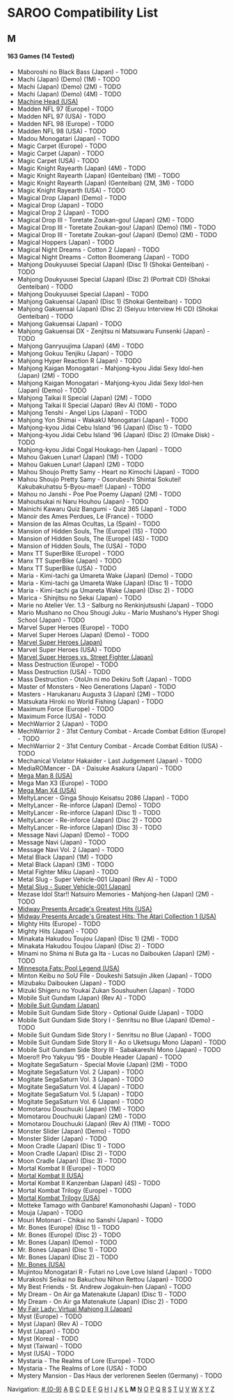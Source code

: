 # SAROO Compatibility List

## M

#### 163 Games (14 Tested)

- Maboroshi no Black Bass (Japan) - TODO
- Machi (Japan) (Demo) (1M) - TODO
- Machi (Japan) (Demo) (2M) - TODO
- Machi (Japan) (Demo) (4M) - TODO
- [Machine Head (USA)](../Regions/USA/T-7914H/01/README.md)
- Madden NFL 97 (Europe) - TODO
- Madden NFL 97 (USA) - TODO
- Madden NFL 98 (Europe) - TODO
- Madden NFL 98 (USA) - TODO
- Madou Monogatari (Japan) - TODO
- Magic Carpet (Europe) - TODO
- Magic Carpet (Japan) - TODO
- Magic Carpet (USA) - TODO
- Magic Knight Rayearth (Japan) (4M) - TODO
- Magic Knight Rayearth (Japan) (Genteiban) (1M) - TODO
- Magic Knight Rayearth (Japan) (Genteiban) (2M, 3M) - TODO
- Magic Knight Rayearth (USA) - TODO
- Magical Drop (Japan) (Demo) - TODO
- Magical Drop (Japan) - TODO
- Magical Drop 2 (Japan) - TODO
- Magical Drop III - Toretate Zoukan-gou! (Japan) (2M) - TODO
- Magical Drop III - Toretate Zoukan-gou! (Japan) (Demo) (1M) - TODO
- Magical Drop III - Toretate Zoukan-gou! (Japan) (Demo) (2M) - TODO
- Magical Hoppers (Japan) - TODO
- Magical Night Dreams - Cotton 2 (Japan) - TODO
- Magical Night Dreams - Cotton Boomerang (Japan) - TODO
- Mahjong Doukyuusei Special (Japan) (Disc 1) (Shokai Genteiban) - TODO
- Mahjong Doukyuusei Special (Japan) (Disc 2) (Portrait CD) (Shokai Genteiban) - TODO
- Mahjong Doukyuusei Special (Japan) - TODO
- Mahjong Gakuensai (Japan) (Disc 1) (Shokai Genteiban) - TODO
- Mahjong Gakuensai (Japan) (Disc 2) (Seiyuu Interview Hi CD) (Shokai Genteiban) - TODO
- Mahjong Gakuensai (Japan) - TODO
- Mahjong Gakuensai DX - Zenjitsu ni Matsuwaru Funsenki (Japan) - TODO
- Mahjong Ganryuujima (Japan) (4M) - TODO
- Mahjong Gokuu Tenjiku (Japan) - TODO
- Mahjong Hyper Reaction R (Japan) - TODO
- Mahjong Kaigan Monogatari - Mahjong-kyou Jidai Sexy Idol-hen (Japan) (2M) - TODO
- Mahjong Kaigan Monogatari - Mahjong-kyou Jidai Sexy Idol-hen (Japan) (Demo) - TODO
- Mahjong Taikai II Special (Japan) (2M) - TODO
- Mahjong Taikai II Special (Japan) (Rev A) (10M) - TODO
- Mahjong Tenshi - Angel Lips (Japan) - TODO
- Mahjong Yon Shimai - WakakU Monogatari (Japan) - TODO
- Mahjong-kyou Jidai Cebu Island '96 (Japan) (Disc 1) - TODO
- Mahjong-kyou Jidai Cebu Island '96 (Japan) (Disc 2) (Omake Disk) - TODO
- Mahjong-kyou Jidai Cogal Houkago-hen (Japan) - TODO
- Mahou Gakuen Lunar! (Japan) (1M) - TODO
- Mahou Gakuen Lunar! (Japan) (2M) - TODO
- Mahou Shoujo Pretty Samy - Heart no Kimochi (Japan) - TODO
- Mahou Shoujo Pretty Samy - Osorubeshi Shintai Sokutei! Kakubakuhatsu 5-Byou-mae!! (Japan) - TODO
- Mahou no Janshi - Poe Poe Poemy (Japan) (2M) - TODO
- Mahoutsukai ni Naru Houhou (Japan) - TODO
- Mainichi Kawaru Quiz Bangumi - Quiz 365 (Japan) - TODO
- Manoir des Ames Perdues, Le (France) - TODO
- Mansion de las Almas Ocultas, La (Spain) - TODO
- Mansion of Hidden Souls, The (Europe) (1S) - TODO
- Mansion of Hidden Souls, The (Europe) (4S) - TODO
- Mansion of Hidden Souls, The (USA) - TODO
- Manx TT SuperBike (Europe) - TODO
- Manx TT SuperBike (Japan) - TODO
- Manx TT SuperBike (USA) - TODO
- Maria - Kimi-tachi ga Umareta Wake (Japan) (Demo) - TODO
- Maria - Kimi-tachi ga Umareta Wake (Japan) (Disc 1) - TODO
- Maria - Kimi-tachi ga Umareta Wake (Japan) (Disc 2) - TODO
- Marica - Shinjitsu no Sekai (Japan) - TODO
- Marie no Atelier Ver. 1.3 - Salburg no Renkinjutsushi (Japan) - TODO
- Mario Mushano no Chou Shougi Juku - Mario Mushano's Hyper Shogi School (Japan) - TODO
- Marvel Super Heroes (Europe) - TODO
- Marvel Super Heroes (Japan) (Demo) - TODO
- [Marvel Super Heroes (Japan)](../Regions/Japan/T-1215G/01/README.md)
- Marvel Super Heroes (USA) - TODO
- [Marvel Super Heroes vs. Street Fighter (Japan)](../Regions/Japan/T-1238G/01/README.md)
- Mass Destruction (Europe) - TODO
- Mass Destruction (USA) - TODO
- Mass Destruction - OtoUn ni mo Dekiru Soft (Japan) - TODO
- Master of Monsters - Neo Generations (Japan) - TODO
- Masters - Harukanaru Augusta 3 (Japan) (2M) - TODO
- Matsukata Hiroki no World Fishing (Japan) - TODO
- Maximum Force (Europe) - TODO
- Maximum Force (USA) - TODO
- MechWarrior 2 (Japan) - TODO
- MechWarrior 2 - 31st Century Combat - Arcade Combat Edition (Europe) - TODO
- MechWarrior 2 - 31st Century Combat - Arcade Combat Edition (USA) - TODO
- Mechanical Violator Hakaider - Last Judgement (Japan) - TODO
- MediaROMancer - DA - Daisuke Asakura (Japan) - TODO
- [Mega Man 8 (USA)](../Regions/USA/T-1216H/01/README.md)
- Mega Man X3 (Europe) - TODO
- [Mega Man X4 (USA)](../Regions/USA/T-1219H/01/README.md)
- MeltyLancer - Ginga Shoujo Keisatsu 2086 (Japan) - TODO
- MeltyLancer - Re-inforce (Japan) (Demo) - TODO
- MeltyLancer - Re-inforce (Japan) (Disc 1) - TODO
- MeltyLancer - Re-inforce (Japan) (Disc 2) - TODO
- MeltyLancer - Re-inforce (Japan) (Disc 3) - TODO
- Message Navi (Japan) (Demo) - TODO
- Message Navi (Japan) - TODO
- Message Navi Vol. 2 (Japan) - TODO
- Metal Black (Japan) (1M) - TODO
- Metal Black (Japan) (3M) - TODO
- Metal Fighter Miku (Japan) - TODO
- Metal Slug - Super Vehicle-001 (Japan) (Rev A) - TODO
- [Metal Slug - Super Vehicle-001 (Japan)](../Regions/Japan/T-3111G/01/README.md)
- Mezase Idol Star!! Natsuiro Memories - Mahjong-hen (Japan) (2M) - TODO
- [Midway Presents Arcade's Greatest Hits (USA)](../Regions/USA/T-9703H/01/README.md)
- [Midway Presents Arcade's Greatest Hits: The Atari Collection 1 (USA)](../Regions/USA/T-9706H/01/README.md)
- Mighty Hits (Europe) - TODO
- Mighty Hits (Japan) - TODO
- Minakata Hakudou Toujou (Japan) (Disc 1) (2M) - TODO
- Minakata Hakudou Toujou (Japan) (Disc 2) - TODO
- Minami no Shima ni Buta ga Ita - Lucas no Daibouken (Japan) (2M) - TODO
- [Minnesota Fats: Pool Legend (USA)](../Regions/USA/T-1302H/01/README.md)
- Minton Keibu no SoU File - Doukeshi Satsujin Jiken (Japan) - TODO
- Mizubaku Daibouken (Japan) - TODO
- Mizuki Shigeru no Youkai Zukan Soushuuhen (Japan) - TODO
- Mobile Suit Gundam (Japan) (Rev A) - TODO
- [Mobile Suit Gundam (Japan)](../Regions/Japan/T-13303G/01/README.md)
- Mobile Suit Gundam Side Story - Optional Guide (Japan) - TODO
- Mobile Suit Gundam Side Story I - Senritsu no Blue (Japan) (Demo) - TODO
- Mobile Suit Gundam Side Story I - Senritsu no Blue (Japan) - TODO
- Mobile Suit Gundam Side Story II - Ao o Uketsugu Mono (Japan) - TODO
- Mobile Suit Gundam Side Story III - Sabakareshi Mono (Japan) - TODO
- Moero!! Pro Yakyuu '95 - Double Header (Japan) - TODO
- Mogitate SegaSaturn - Special Movie (Japan) (2M) - TODO
- Mogitate SegaSaturn Vol. 2 (Japan) - TODO
- Mogitate SegaSaturn Vol. 3 (Japan) - TODO
- Mogitate SegaSaturn Vol. 4 (Japan) - TODO
- Mogitate SegaSaturn Vol. 5 (Japan) - TODO
- Mogitate SegaSaturn Vol. 6 (Japan) - TODO
- Momotarou Douchuuki (Japan) (1M) - TODO
- Momotarou Douchuuki (Japan) (2M) - TODO
- Momotarou Douchuuki (Japan) (Rev A) (11M) - TODO
- Monster Slider (Japan) (Demo) - TODO
- Monster Slider (Japan) - TODO
- Moon Cradle (Japan) (Disc 1) - TODO
- Moon Cradle (Japan) (Disc 2) - TODO
- Moon Cradle (Japan) (Disc 3) - TODO
- Mortal Kombat II (Europe) - TODO
- [Mortal Kombat II (USA)](../Regions/USA/T-8103H/01/README.md)
- Mortal Kombat II Kanzenban (Japan) (4S) - TODO
- Mortal Kombat Trilogy (Europe) - TODO
- [Mortal Kombat Trilogy (USA)](../Regions/USA/T-9704H/01/README.md)
- Motteke Tamago with Ganbare! Kamonohashi (Japan) - TODO
- Mouja (Japan) - TODO
- Mouri Motonari - Chikai no Sanshi (Japan) - TODO
- Mr. Bones (Europe) (Disc 1) - TODO
- Mr. Bones (Europe) (Disc 2) - TODO
- Mr. Bones (Japan) (Demo) - TODO
- Mr. Bones (Japan) (Disc 1) - TODO
- Mr. Bones (Japan) (Disc 2) - TODO
- [Mr. Bones (USA)](../Regions/USA/MK-81016/01/README.md)
- Mujintou Monogatari R - Futari no Love Love Island (Japan) - TODO
- Murakoshi Seikai no Bakuchou Nihon Rettou (Japan) - TODO
- My Best Friends - St. Andrew Jogakuin-hen (Japan) - TODO
- My Dream - On Air ga Matenakute (Japan) (Disc 1) - TODO
- My Dream - On Air ga Matenakute (Japan) (Disc 2) - TODO
- [My Fair Lady: Virtual Mahjong II (Japan)](../Regions/Japan/T-2207G/01/README.md)
- Myst (Europe) - TODO
- Myst (Japan) (Rev A) - TODO
- Myst (Japan) - TODO
- Myst (Korea) - TODO
- Myst (Taiwan) - TODO
- Myst (USA) - TODO
- Mystaria - The Realms of Lore (Europe) - TODO
- Mystaria - The Realms of Lore (USA) - TODO
- Mystery Mansion - Das Haus der verlorenen Seelen (Germany) - TODO

Navigation:
[# (0-9)](./09.md) [A](./A.md) [B](./B.md) [C](./C.md) [D](./D.md) [E](./E.md) [F](./F.md) [G](./G.md) [H](./H.md) [I](./I.md) [J](./J.md) [K](./K.md) [L](./L.md) **M** [N](./N.md) [O](./O.md) [P](./P.md) [Q](./Q.md) [R](./R.md) [S](./S.md) [T](./T.md) [U](./U.md) [V](./V.md) [W](./W.md) [X](./X.md) [Y](./Y.md) [Z](./Z.md)
